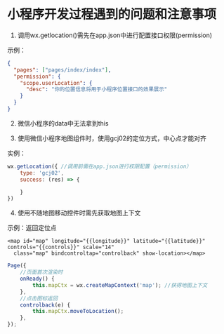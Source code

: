 # 小程序开发过程遇到的问题和注意事项

1. 调用wx.getlocation()需先在app.json中进行配置接口权限(permission)

示例：
```json
{
  "pages": ["pages/index/index"],
  "permission": {
    "scope.userLocation": {
      "desc": "你的位置信息将用于小程序位置接口的效果展示"
    }
  }
}
```
2. 微信小程序的data中无法拿到this 

3. 使用微信小程序地图组件时，使用gcj02的定位方式，中心点才能对齐

实例：
```javascript
wx.getLocation({ //调用前需在app.json进行权限配置（permission）
    type: 'gcj02',
    success: (res) => {

    } 
})
``` 
4. 使用不随地图移动控件时需先获取地图上下文

示例：返回定位点
```wxml
<map id="map" longitude="{{longitude}}" latitude="{{latitude}}" controls="{{controls}}" scale="14" 
  class="map" bindcontroltap="controlback" show-location></map>
```

```javascript
Page({
    //页面首次渲染时
    onReady() {
        this.mapCtx = wx.createMapContext('map'); //获得地图上下文
    },
    //点击图标返回
    controlback(e) {
        this.mapCtx.moveToLocation();
    },
});

```